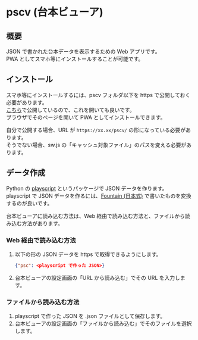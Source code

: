 # pscv (台本ビューア)

## 概要

JSON で書かれた台本データを表示するための Web アプリです。  
PWA としてスマホ等にインストールすることが可能です。

## インストール

スマホ等にインストールするには、pscv フォルダ以下を https で公開しておく必要があります。  
[こちら](https://satamame.github.io/pscv/)で公開しているので、これを開いても良いです。  
ブラウザでそのページを開いて PWA としてインストールできます。

自分で公開する場合、URL が `https://xx.xx/pscv/` の形になっている必要があります。  
そうでない場合、sw.js の「キャッシュ対象ファイル」のパスを変える必要があります。

## データ作成

Python の [playscript](https://pypi.org/project/playscript/) というパッケージで JSON データを作ります。  
playscript で JSON データを作るには、[Fountain (日本式)](https://satamame.github.io/playscript/master/fountain.html) で書いたものを変換するのが良いです。

台本ビューアに読み込む方法は、Web 経由で読み込む方法と、ファイルから読み込む方法があります。

### Web 経由で読み込む方法

1. 以下の形の JSON データを https で取得できるようにします。
    ```JSON
    {"psc": <playscript で作った JSON>}
    ```
2. 台本ビューアの設定画面の「URL から読み込む」でその URL を入力します。

### ファイルから読み込む方法

1. playscript で作った JSON を .json ファイルとして保存します。
2. 台本ビューアの設定画面の「ファイルから読み込む」でそのファイルを選択します。
